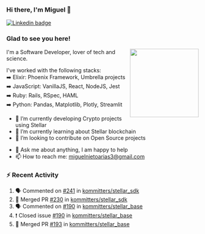 ### Hi there, I'm Miguel 👋

<a href="https://linkedin.com/in/miguelnietoa/" target="_blank" rel="noopener noreferrer">
  <img src="https://img.shields.io/badge/-LinkedIn-0e76a8?style=flat-square&logo=Linkedin&logoColor=white" alt="Linkedin badge">
</a>
<!-- [![Website Badge](https://img.shields.io/badge/Website-3b5998?style=flat-square&logo=google-chrome&logoColor=white)](#notavailablenow#) 

<img src="https://i.imgur.com/tbrLrt5.gif" width=400 alt="Coding GIF" align="right"/>
-->


### Glad to see you here!
<a href="https://github.com/miguelnietoa"><img src="https://github-readme-stats.vercel.app/api?username=miguelnietoa&show_icons=true&hide_border=true&count_private=true&include_all_commits=true&theme=tokyonight" height="180em" align="right"/></a>
I'm a Software Developer, lover of tech and science. 

I've worked with the following stacks:\
➡️ Elixir: Phoenix Framework, Umbrella projects\
➡️ JavaScript: VanillaJS, React, NodeJS, Jest\
➡️ Ruby: Rails, RSpec, HAML\
➡️ Python: Pandas, Matplotlib, Plotly, Streamlit

- 🔭 I’m currently developing Crypto projects using Stellar
- 🌱 I’m currently learning about Stellar blockchain
- 👯 I’m looking to contribute on Open Source projects
<!-- 
- 😄 I just finished a Machine Learning course! 
- 🤔 I’m looking for help with ...
-->
- 💬 Ask me about anything, I am happy to help
- 📫 How to reach me: miguelnietoarias3@gmail.com

### ⚡ Recent Activity

<!--START_SECTION:activity-->
1. 🗣 Commented on [#241](https://github.com/kommitters/stellar_sdk/issues/241) in [kommitters/stellar_sdk](https://github.com/kommitters/stellar_sdk)
2. 🎉 Merged PR [#230](https://github.com/kommitters/stellar_sdk/pull/230) in [kommitters/stellar_sdk](https://github.com/kommitters/stellar_sdk)
3. 🗣 Commented on [#190](https://github.com/kommitters/stellar_base/issues/190) in [kommitters/stellar_base](https://github.com/kommitters/stellar_base)
4. ❗️ Closed issue [#190](https://github.com/kommitters/stellar_base/issues/190) in [kommitters/stellar_base](https://github.com/kommitters/stellar_base)
5. 🎉 Merged PR [#193](https://github.com/kommitters/stellar_base/pull/193) in [kommitters/stellar_base](https://github.com/kommitters/stellar_base)
<!--END_SECTION:activity-->
